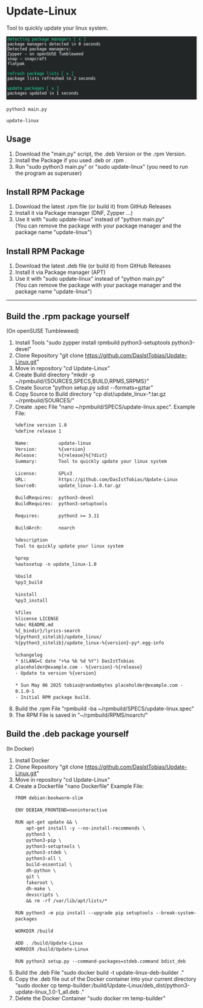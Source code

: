 # Update-Linux
Tool to quickly update your linux system.

![Screenshot](images/Screenshot_1.png)

```
python3 main.py
```
```
update-linux
```

## Usage
1. Download the "main.py" script, the .deb Version or the .rpm Version.
2. Install the Package if you used .deb or .rpm .
4. Run "sudo python3 main.py" or "sudo update-linux" (you need to run the program as superuser)

## Install RPM Package
1. Download the latest .rpm file (or build it) from GitHub Releases
2. Install it via Package manager (DNF, Zypper ...)
3. Use it with "sudo update-linux" instead of "python main.py"  
(You can remove the package with your package manager and the package name "update-linux")

## Install RPM Package
1. Download the latest .deb file (or build it) from GitHub Releases
2. Install it via Package manager (APT)
3. Use it with "sudo update-linux" instead of "python main.py"  
(You can remove the package with your package manager and the package name "update-linux")

-----------------

## Build the .rpm package yourself
(On openSUSE Tumbleweed)
1. Install Tools "sudo zypper install rpmbuild python3-setuptools python3-devel"
2. Clone Repository "git clone https://github.com/DasIstTobias/Update-Linux.git"
3. Move in repository "cd Update-Linux"
4. Create Build directory "mkdir -p ~/rpmbuild/{SOURCES,SPECS,BUILD,RPMS,SRPMS}"
5. Create Source "python setup.py sdist --formats=gztar"
6. Copy Source to Build directory "cp dist/update_linux-*.tar.gz ~/rpmbuild/SOURCES/"
7. Create .spec File "nano ~/rpmbuild/SPECS/update-linux.spec". Example File:
   ```lyrics-search.spec
   %define version 1.0
   %define release 1

   Name:           update-linux
   Version:        %{version}
   Release:        %{release}%{?dist}
   Summary:        Tool to quickly update your linux system

   License:        GPLv3
   URL:            https://github.com/DasIstTobias/Update-Linux
   Source0:        update_linux-1.0.tar.gz

   BuildRequires:  python3-devel
   BuildRequires:  python3-setuptools

   Requires:       python3 >= 3.11

   BuildArch:      noarch

   %description
   Tool to quickly update your linux system

   %prep
   %autosetup -n update_linux-1.0

   %build
   %py3_build

   %install
   %py3_install

   %files
   %license LICENSE
   %doc README.md
   %{_bindir}/lyrics-search
   %{python3_sitelib}/update_linux/
   %{python3_sitelib}/update_linux-%{version}-py*.egg-info

   %changelog
   * $(LANG=C date "+%a %b %d %Y") DasIstTobias placeholder@example.com - %{version}-%{release}
   - Update to version %{version}

   * Sun May 06 2025 tobias@randombytes placeholder@example.com - 0.1.0-1
   - Initial RPM package build.
   ```
8. Build the .rpm File "rpmbuild -ba ~/rpmbuild/SPECS/update-linux.spec"
9. The RPM File is saved in "~/rpmbuild/RPMS/noarch/"

## Build the .deb package yourself
(In Docker)
1. Install Docker
2. Clone Repository "git clone https://github.com/DasIstTobias/Update-Linux.git"
3. Move in repository "cd Update-Linux"
4. Create a Dockerfile "nano Dockerfile" Example File:
   ```
   FROM debian:bookworm-slim

   ENV DEBIAN_FRONTEND=noninteractive

   RUN apt-get update && \
       apt-get install -y --no-install-recommends \
       python3 \
       python3-pip \
       python3-setuptools \
       python3-stdeb \
       python3-all \
       build-essential \
       dh-python \
       git \
       fakeroot \
       dh-make \
       devscripts \
       && rm -rf /var/lib/apt/lists/*

   RUN python3 -m pip install --upgrade pip setuptools --break-system-packages

   WORKDIR /build

   ADD . /build/Update-Linux
   WORKDIR /build/Update-Linux

   RUN python3 setup.py --command-packages=stdeb.command bdist_deb
   ```
5. Build the .deb File "sudo docker build -t update-linux-deb-builder ."
6. Copy the .deb file out of the Docker container into your current directory "sudo docker cp temp-builder:/build/Update-Linux/deb_dist/python3-update-linux_1.0-1_all.deb ."
7. Delete the Docker Container "sudo docker rm temp-builder"
